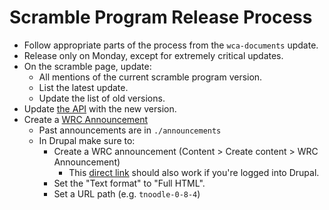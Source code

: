 # Scramble Program Release Process

- Follow appropriate parts of the process from the `wca-documents` update.
- Release only on Monday, except for extremely critical updates.
- On the scramble page, update:
    - All mentions of the current scramble program version.
    - List the latest update.
    - Update the list of old versions.
- Update [the API](https://github.com/cubing/wca-website/tree/api) with the new version.
- Create a [WRC Announcement](https://www.worldcubeassociation.org/regulations/announcements/)
  - Past announcements are in `./announcements`
  - In Drupal make sure to:
    - Create a WRC announcement (Content > Create content > WRC Announcement)
      - This [direct link](https://www.worldcubeassociation.org/node/add/wrc-announcement) should also work if you're logged into Drupal.
    - Set the "Text format" to "Full HTML".
    - Set a URL path (e.g. `tnoodle-0-8-4`)